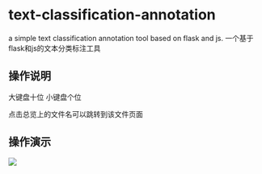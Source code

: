 # text-classification-annotation

a simple text classification annotation tool based on flask and js. 一个基于flask和js的文本分类标注工具

## 操作说明
大键盘十位
小键盘个位

点击总览上的文件名可以跳转到该文件页面  

## 操作演示

![](./media/screen_records.gif)
